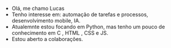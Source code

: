 - Olá, me chamo Lucas
- Tenho interesse em: automação de tarefas e processos, desenvolvimento mobile, IA.
- Atualemnte estou focando em Python, mas tenho um pouco de conhecimento em C , HTML , CSS e JS.
- Estou aberto a colaborações.


<!---
LHAC-lab/LHAC-lab is a ✨ special ✨ repository because its `README.md` (this file) appears on your GitHub profile.
You can click the Preview link to take a look at your changes.
--->
